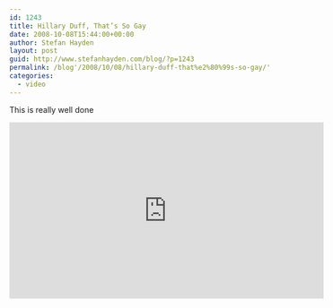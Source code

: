 ```yaml
---
id: 1243
title: Hillary Duff, That’s So Gay
date: 2008-10-08T15:44:00+00:00
author: Stefan Hayden
layout: post
guid: http://www.stefanhayden.com/blog/?p=1243
permalink: /blog'/2008/10/08/hillary-duff-that%e2%80%99s-so-gay/'
categories:
  - video
---
```

This is really well done

<iframe width="560" height="315" src="https://www.youtube.com/embed/C277qAKpUaQ" title="YouTube video player" frameborder="0" allow="accelerometer; autoplay; clipboard-write; encrypted-media; gyroscope; picture-in-picture" allowfullscreen></iframe>